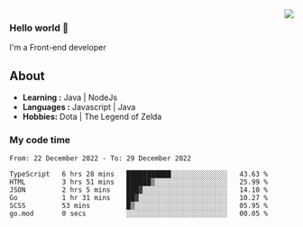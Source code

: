 <img align='right' src="https://github-readme-stats.vercel.app/api?username=jumodada&show_icons=true&theme=vue">

### Hello world 👋

I'm a Front-end developer 
    
## About
-  **Learning :** Java | NodeJs
-  **Languages :** Javascript | Java
-  **Hobbies:** Dota | The Legend of Zelda

### My code time

<!--START_SECTION:waka-->

```text
From: 22 December 2022 - To: 29 December 2022

TypeScript   6 hrs 28 mins   ███████████░░░░░░░░░░░░░░   43.63 %
HTML         3 hrs 51 mins   ██████▒░░░░░░░░░░░░░░░░░░   25.99 %
JSON         2 hrs 5 mins    ███▓░░░░░░░░░░░░░░░░░░░░░   14.10 %
Go           1 hr 31 mins    ██▓░░░░░░░░░░░░░░░░░░░░░░   10.27 %
SCSS         53 mins         █▒░░░░░░░░░░░░░░░░░░░░░░░   05.95 %
go.mod       0 secs          ░░░░░░░░░░░░░░░░░░░░░░░░░   00.05 %
```

<!--END_SECTION:waka-->
